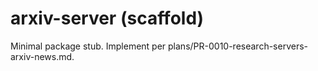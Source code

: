 # arxiv-server (scaffold)

Minimal package stub. Implement per plans/PR-0010-research-servers-arxiv-news.md.

